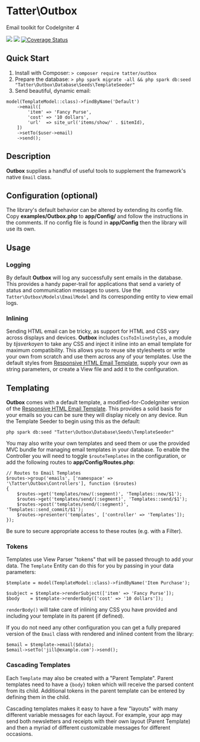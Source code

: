 # Tatter\Outbox
Email toolkit for CodeIgniter 4

[![](https://github.com/tattersoftware/codeigniter4-outbox/workflows/PHPUnit/badge.svg)](https://github.com/tattersoftware/codeigniter4-outbox/actions?query=workflow%3A%22PHPUnit)
[![](https://github.com/tattersoftware/codeigniter4-outbox/workflows/PHPStan/badge.svg)](https://github.com/tattersoftware/codeigniter4-outbox/actions?query=workflow%3A%22PHPStan)
[![Coverage Status](https://coveralls.io/repos/github/tattersoftware/codeigniter4-outbox/badge.svg?branch=develop)](https://coveralls.io/github/tattersoftware/codeigniter4-outbox?branch=develop)

## Quick Start

1. Install with Composer: `> composer require tatter/outbox`
2. Prepare the database: `> php spark migrate -all && php spark db:seed "Tatter\Outbox\Database\Seeds\TemplateSeeder"`
3. Send beautiful, dynamic email:
```
model(TemplateModel::class)->findByName('Default')
	->email([
		'item' => 'Fancy Purse',
		'cost' => '10 dollars',
		'url'  => site_url('items/show/' . $itemId),
	])
	->setTo($user->email)
	->send();
```

## Description

**Outbox** supplies a handful of useful tools to supplement the framework's native `Email`
class.

## Configuration (optional)

The library's default behavior can be altered by extending its config file. Copy
**examples/Outbox.php** to **app/Config/** and follow the instructions
in the comments. If no config file is found in **app/Config** then the library will use its own.

## Usage

### Logging

By default **Outbox** will log any successfully sent emails in the database. This provides
a handy paper-trail for applications that send a variety of status and communication
messages to users. Use the `Tatter\Outbox\Models\EmailModel` and its corresponding entity
to view email logs.

### Inlining

Sending HTML email can be tricky, as support for HTML and CSS vary across displays and devices.
**Outbox** includes `CssToInlineStyles`, a module by *tijsverkoyen* to take any CSS and
inject it inline into an email template for maximum compatibility. This allows you to reuse
site stylesheets or write your own from scratch and use them across any of your templates.
Use the default styles from
[Responsive HTML Email Template](https://github.com/leemunroe/responsive-html-email-template),
supply your own as string parameters, or create a View file and add it to the configuration.

## Templating

**Outbox** comes with a default template, a modified-for-CodeIgniter version of the
[Responsive HTML Email Template](https://github.com/leemunroe/responsive-html-email-template).
This provides a solid basis for your emails so you can be sure they will display nicely on
any device. Run the Template Seeder to begin using this as the default:

	php spark db:seed "Tatter\Outbox\Database\Seeds\TemplateSeeder"

You may also write your own templates and seed them or use the provided MVC bundle for
managing email templates in your database. To enable the Controller you will need to
toggle `$routeTemplates` in the configuration, or add the following routes to **app/Config/Routes.php**:

```
// Routes to Email Templates
$routes->group('emails', ['namespace' => '\Tatter\Outbox\Controllers'], function ($routes)
{
	$routes->get('templates/new/(:segment)', 'Templates::new/$1');
	$routes->get('templates/send/(:segment)', 'Templates::send/$1');
	$routes->post('templates/send/(:segment)', 'Templates::send_commit/$1');
	$routes->presenter('templates', ['controller' => 'Templates']);
});
```

Be sure to secure appropriate access to these routes (e.g. with a Filter).

### Tokens

Templates use View Parser "tokens" that will be passed through to add your data.
The `Template` Entity can do this for you by passing in your data parameters:

```
$template = model(TemplateModel::class)->findByName('Item Purchase');

$subject = $template->renderSubject(['item' => 'Fancy Purse']);
$body    = $template->renderBody(['cost' => '10 dollars']);
```

`renderBody()` will take care of inlining any CSS you have provided and including your
template in its parent (if defined).

If you do not need any other configuration you can get a fully prepared
version of the `Email` class with rendered and inlined content from the library:
```
$email = $template->email($data);
$email->setTo('jill@example.com')->send();
```

### Cascading Templates

Each `Template` may also be created with a "Parent Template". Parent templates need to have
a `{body}` token which will receive the parsed content from its child. Additional tokens
in the parent template can be entered by defining them in the child.

Cascading templates makes it easy to have a few "layouts" with many different variable
messages for each layout. For example, your app may send both newsletters and receipts
with their own layout (Parent Template) and then a myriad of different customizable
messages for different occasions.

